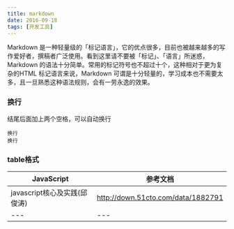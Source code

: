 ```yaml
---
title: markdown
date: 2016-09-18
tags: [开发工具]
---
```


Markdown 是一种轻量级的「标记语言」，它的优点很多，目前也被越来越多的写作爱好者，撰稿者广泛使用。看到这里请不要被「标记」、「语言」所迷惑，Markdown 的语法十分简单。常用的标记符号也不超过十个，这种相对于更为复杂的HTML 标记语言来说，Markdown 可谓是十分轻量的，学习成本也不需要太多，且一旦熟悉这种语法规则，会有一劳永逸的效果。

<!-- more -->

### 换行

结尾后面加上两个空格，可以自动换行

```
换行  
换行  
```

### table格式

JavaScript | 参考文档
--- | ---
javascript核心及实践(邱俊涛) | http://down.51cto.com/data/1882791
--- | ---

